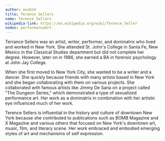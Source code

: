 ```yaml
---
author: ans614
title: Terence Sellers
name: Terence Sellers
wikipedia-link: https://en.wikipedia.org/wiki/Terence_Seller
nodes: performanceArt
---
```


Terrance Sellers was an artist, writer, performer, and dominatrix who lived and worked in New York.
She attended St. John's College in Santa Fe, New Mexico in the Classical Studies department but did not complete her degree. However, later on in 1986, she earned a BA in forensic psychology at John Jay College.

When she first moved to New York City, she wanted to be a writer and a dancer. She quickly because friends with many artists based in New York and she began collaborating with them on various projects. She collaborated with famous artists like Jimmy De Sana on a project called "The Dungeon Series," which demonstrated a type of sexualized performance art. Her work as a dominatrix in combination with her artistic eye influenced much of her work.

Terence Sellers is influential in the history and culture of downtown New York because she contributed to publications such as BOMB Magazine and X Magazine and various others that focused on New York's downtown art, music, film, and literary scene. Her work embraced and embodied emerging styles of art and mechanisms of self expression.

